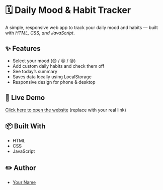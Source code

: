 # 🗓️ Daily Mood & Habit Tracker

A simple, responsive web app to track your daily mood and habits — built with *HTML, CSS, and JavaScript*.

## ✨ Features
- Select your mood (😊 / 😐 / 😢)
- Add custom daily habits and check them off
- See today’s summary
- Saves data locally using LocalStorage
- Responsive design for phone & desktop

## 🚀 Live Demo
[Click here to open the website](https://shalini500.github.io/mood-habit-tracker/)
(replace with your real link)

## 📦 Built With
- HTML
- CSS
- JavaScript

## ✏️ Author
- [Your Name](https://github.com/shalini500)
